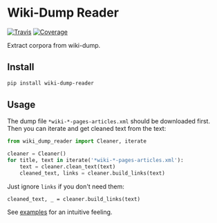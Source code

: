 # Wiki-Dump Reader

[![Travis](https://travis-ci.org/PoWWoP/wiki-dump-reader.svg)](https://travis-ci.org/PoWWoP/wiki-dump-reader)
[![Coverage](https://coveralls.io/repos/github/PoWWoP/wiki-dump-reader/badge.svg?branch=master)](https://coveralls.io/github/PoWWoP/wiki-dump-reader)

Extract corpora from wiki-dump.

## Install

```bash
pip install wiki-dump-reader
```

## Usage

The dump file `*wiki-*-pages-articles.xml` should be downloaded first. Then you can iterate and get cleaned text from the text:

```python
from wiki_dump_reader import Cleaner, iterate

cleaner = Cleaner()
for title, text in iterate('*wiki-*-pages-articles.xml'):
    text = cleaner.clean_text(text)
    cleaned_text, links = cleaner.build_links(text)
```

Just ignore `links` if you don't need them:

```
cleaned_text, _ = cleaner.build_links(text)
```

See [examples](tests/targets) for an intuitive feeling.
